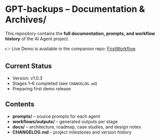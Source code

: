 # GPT-backups – Documentation & Archives/

This repository contains the **full documentation, prompts, and workflow history** of the AI Agent project.

👉 Live Demo is available in the companion repo: [FirstWorkflow](https://github.com/ohadmoscko/FirstWorkflow)

## Current Status
- Version: v1.0.3  
- Stages 1–6 completed (see `CHANGELOG.md`)  
- Preparing first demo release

## Contents
- **prompts/** – source prompts for each agent  
- **workflows/outputs/** – generated outputs per stage  
- **docs/** – architecture, roadmap, case studies, and design notes  
- **CHANGELOG.md** – project milestones and version history
